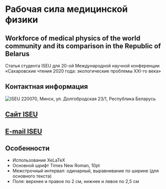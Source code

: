 # Рабочая сила медицинской физики 
## Workforce of medical physics of the world community and its comparison in the Republic of Belarus
Статья студента ISEU для 20-ой Международной научной конференции «Сахаровские чтения 2020 года: экологические проблемы XXI-го века» 

## Контактная информация
![ISEU](https://im0-tub-by.yandex.net/i?id=cc603dd3a7607f9dd2b08015639a2226&n=13&exp=1)
220070, Минск,
ул. Долгобродская 23/1, Республика Беларусь
## [Сайт ISEU](http://www.iseu.by)
## [E-mail ISEU](res_sector@iseu.by)

## Особенности
* Использование XeLaTeX
* Основной шрифт Times New Roman, 10pt 
* Межстрочный интервал: одинарный, выравнивание по ширине (для основного текста)
* Поля: верхнее и правое по 2 см, нижнее и левое по 2,5 см






